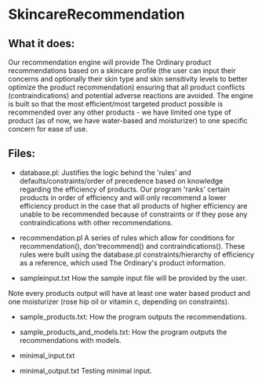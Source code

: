 # SkincareRecommendation
## What it does:
Our recommendation engine will provide The Ordinary product recommendations based on a skincare profile (the user can input their concerns and optionally their skin type and skin sensitivity levels to better optimize the product recommendation) ensuring that all product conflicts (contraindications) and potential adverse reactions are avoided. The engine is built so that the most efficient/most targeted product possible is recommended over any other products - we have limited one type of product (as of now, we have water-based and moisturizer) to one specific concern for ease of use. 


## Files:
* database.pl:
Justifies the logic behind the 'rules' and defaults/constraints/order of precedence based on knowledge regarding the efficiency of products. Our program 'ranks' certain products in order of efficiency and will only recommend a lower efficiency product in the case that all products of higher efficiency are unable to be recommended because of constraints or if they pose any contraindications with other recommendations.

* recommendation.pl
 A series of rules which allow for conditions for recommendation(), don'trecommend() and contraindications(). These rules were built using the database.pl constraints/hierarchy of efficiency as a reference, which used The Ordinary's product information.
 
* sampleinput.txt
How the sample input file will be provided by the user.

Note every products output will have at least one water based product and one moisturizer (rose hip oil or vitamin c, depending on constraints).

* sample_products.txt:
 How the program outputs the recommendations.

* sample_products_and_models.txt:
 How the program outputs the recommendations with models.
 * minimal_input.txt
 * minimal_output.txt
 Testing minimal input.

